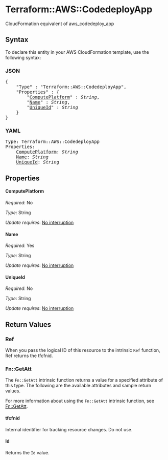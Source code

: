 # Terraform::AWS::CodedeployApp

CloudFormation equivalent of aws_codedeploy_app

## Syntax

To declare this entity in your AWS CloudFormation template, use the following syntax:

### JSON

<pre>
{
    "Type" : "Terraform::AWS::CodedeployApp",
    "Properties" : {
        "<a href="#computeplatform" title="ComputePlatform">ComputePlatform</a>" : <i>String</i>,
        "<a href="#name" title="Name">Name</a>" : <i>String</i>,
        "<a href="#uniqueid" title="UniqueId">UniqueId</a>" : <i>String</i>
    }
}
</pre>

### YAML

<pre>
Type: Terraform::AWS::CodedeployApp
Properties:
    <a href="#computeplatform" title="ComputePlatform">ComputePlatform</a>: <i>String</i>
    <a href="#name" title="Name">Name</a>: <i>String</i>
    <a href="#uniqueid" title="UniqueId">UniqueId</a>: <i>String</i>
</pre>

## Properties

#### ComputePlatform

_Required_: No

_Type_: String

_Update requires_: [No interruption](https://docs.aws.amazon.com/AWSCloudFormation/latest/UserGuide/using-cfn-updating-stacks-update-behaviors.html#update-no-interrupt)

#### Name

_Required_: Yes

_Type_: String

_Update requires_: [No interruption](https://docs.aws.amazon.com/AWSCloudFormation/latest/UserGuide/using-cfn-updating-stacks-update-behaviors.html#update-no-interrupt)

#### UniqueId

_Required_: No

_Type_: String

_Update requires_: [No interruption](https://docs.aws.amazon.com/AWSCloudFormation/latest/UserGuide/using-cfn-updating-stacks-update-behaviors.html#update-no-interrupt)

## Return Values

### Ref

When you pass the logical ID of this resource to the intrinsic `Ref` function, Ref returns the tfcfnid.

### Fn::GetAtt

The `Fn::GetAtt` intrinsic function returns a value for a specified attribute of this type. The following are the available attributes and sample return values.

For more information about using the `Fn::GetAtt` intrinsic function, see [Fn::GetAtt](https://docs.aws.amazon.com/AWSCloudFormation/latest/UserGuide/intrinsic-function-reference-getatt.html).

#### tfcfnid

Internal identifier for tracking resource changes. Do not use.

#### Id

Returns the <code>Id</code> value.

